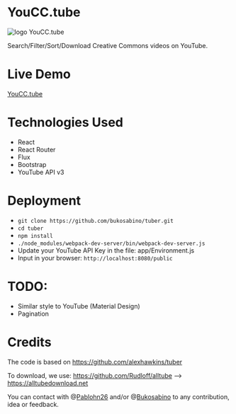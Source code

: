 # YouCC.tube

![logo YouCC.tube](tuber/public/img/logo.png)

Search/Filter/Sort/Download Creative Commons videos on YouTube.

# Live Demo

[YouCC.tube](https://youcc.tube)

# Technologies Used

* React
* React Router
* Flux
* Bootstrap
* YouTube API v3

# Deployment

* ```git clone https://github.com/bukosabino/tuber.git```
* ```cd tuber```
* ```npm install```
* ```./node_modules/webpack-dev-server/bin/webpack-dev-server.js```
* Update your YouTube API Key in the file: app/Environment.js
* Input in your browser: ```http://localhost:8080/public```

# TODO:

* Similar style to YouTube (Material Design)
* Pagination

# Credits

The code is based on https://github.com/alexhawkins/tuber

To download, we use: https://github.com/Rudloff/alltube --> https://alltubedownload.net

You can contact with @[Pablohn26](https://keybase.io/pablohn) and/or @[Bukosabino](https://github.com/bukosabino) to any contribution, idea or feedback.

